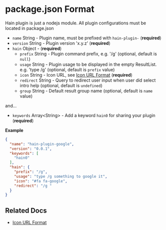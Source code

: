 # package.json Format

Hain plugin is just a nodejs module.
All plugin configurations must be located in package.json

* `name` String - Plugin name, must be prefixed with `hain-plugin-` (**required**)
* `version` String - Plugin version 'x.y.z' (**required**)
* `hain` Object - (**required**)
  - `prefix` String - Plugin command prefix, e.g. '/g' (optional, default is `null`)
  - `usage` String - Plugin usage to be displayed in the empty ResultList. e.g. 'type /g' (optional, default is `prefix` value)
  - `icon` String - Icon URL, see [Icon URL Format](icon-url-format.md) (**required**)
  - `redirect` String - Query to redirect user input when user did select intro help (optional, default is `undefined`)
  - `group` String - Default result group name (optional, default is `name` value)

and...
* `keywords` Array\<String\> - Add a keyword `hain0` for sharing your plugin (**required**)



**Example**
```json
{
  "name": "hain-plugin-google",
  "version": "0.0.1",
  "keywords": [
    "hain0"
  ],
  "hain": {
    "prefix": "/g",
    "usage": "type /g something to google it",
    "icon": "#fa fa-google",
    "redirect": "/g "
  }
}
```

## Related Docs
* [Icon URL Format](icon-url-format.md)
